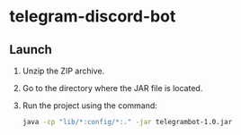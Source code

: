 # telegram-discord-bot

## Launch

1.  Unzip the ZIP archive.
2.  Go to the directory where the JAR file is located.
3.  Run the project using the command:

    ```bash
    java -cp "lib/*:config/*:." -jar telegrambot-1.0.jar
    ```